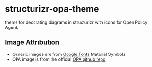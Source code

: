 # structurizr-opa-theme

theme for decorating diagrams in structurizr with icons for Open Policy Agent.

## Image Attribution

- Generic images are from [Google Fonts](https://fonts.google.com/?selected=Material+Symbols+Outlined) Material Symbols
- OPA image is from the official [OPA github repo](https://github.com/open-policy-agent/opa)